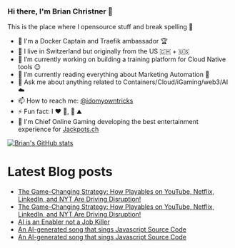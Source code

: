 ### Hi there, I'm Brian Christner 👋
This is the place where I opensource stuff and break spelling :rofl:

- 🐳 I'm a Docker Captain and Traefik ambassador :trophy:
- 📍 I live in Switzerland but originally from the US :switzerland: + :us:
- 🔭 I’m currently working on building a training platform for Cloud Native tools :wink:
- 🌱 I’m currently reading everything about Marketing Automation :book:
- 💬 Ask me about anything related to Containers/Cloud/iGaming/web3/AI :cloud:
- 📫 How to reach me: [@idomyowntricks](https://twitter.com/idomyowntricks)
- ⚡ Fun fact: I :heart: :bicyclist:, :ski: :mountain:
- 🎰 I'm Chief Online Gaming developing the best entertainment experience for <a href="https://www.jackpots.ch/)" rel="dofollow">Jackpots.ch</a>

[![Brian's GitHub stats](https://github-readme-stats.vercel.app/api?username=vegasbrianc&show_icons=true&theme=dark)](https://github.com/anuraghazra/github-readme-stats)


# Latest Blog posts
<!-- BLOG-POST-LIST:START -->
- [The Game-Changing Strategy: How Playables on YouTube, Netflix, LinkedIn, and NYT Are Driving Disruption!](https://dev.to/vegasbrianc/the-game-changing-strategy-how-playables-on-youtube-netflix-linkedin-and-nyt-are-driving-disruption-1lji)
- [The Game-Changing Strategy: How Playables on YouTube, Netflix, LinkedIn, and NYT Are Driving Disruption!](https://brianchristner.io/the-game-changing-strategy-how-playables-on-youtube-netflix-linkedin-and-nyt-are-driving-disruption/)
- [AI is an Enabler not a Job Killer](https://brianchristner.io/ai-is-an-enabler-not-a-job-killer/)
- [An AI-generated song that sings Javascript Source Code](https://dev.to/vegasbrianc/an-ai-generated-song-that-sings-javascript-source-code-758)
- [An AI-generated song that sings Javascript Source Code](https://brianchristner.io/an-ai-generated-song-using-javascript-as-the-text-of-the-song/)
<!-- BLOG-POST-LIST:END -->
